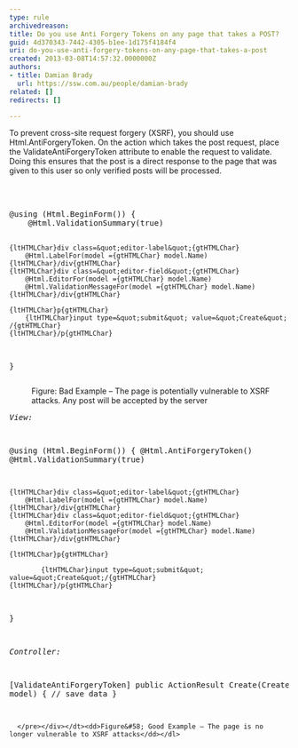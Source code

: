 ```yaml
---
type: rule
archivedreason: 
title: Do you use Anti Forgery Tokens on any page that takes a POST?
guid: 4d370343-7442-4305-b1ee-1d175f4184f4
uri: do-you-use-anti-forgery-tokens-on-any-page-that-takes-a-post
created: 2013-03-08T14:57:32.0000000Z
authors:
- title: Damian Brady
  url: https://ssw.com.au/people/damian-brady
related: []
redirects: []

---
```



<p>To prevent cross-site request forgery (XSRF), you should use Html.AntiForgeryToken. On the action which takes the post request, place the ValidateAntiForgeryToken attribute to enable the request to validate.  Doing this ensures that the post is a direct response to the page that was given to this user so only verified posts will be processed.</p>
<br><excerpt class='endintro'></excerpt><br>
<dl class="badImage"><dt><div class="greyBox"><pre>@using (Html.BeginForm()) &#123;
    @Html.ValidationSummary(true)

    {ltHTMLChar}div class=&quot;editor-label&quot;{gtHTMLChar}
        @Html.LabelFor(model ={gtHTMLChar} model.Name)
    {ltHTMLChar}/div{gtHTMLChar}
    {ltHTMLChar}div class=&quot;editor-field&quot;{gtHTMLChar}
        @Html.EditorFor(model ={gtHTMLChar} model.Name)
        @Html.ValidationMessageFor(model ={gtHTMLChar} model.Name)
    {ltHTMLChar}/div{gtHTMLChar}

    {ltHTMLChar}p{gtHTMLChar}
        {ltHTMLChar}input type=&quot;submit&quot; value=&quot;Create&quot; /{gtHTMLChar}
    {ltHTMLChar}/p{gtHTMLChar}
 &#125;
      </pre></div></dt><dd>Figure&#58; Bad Example – The page is potentially vulnerable to XSRF attacks. Any post will be accepted by the server</dd></dl><dl class="goodImage"><dt><div class="greyBox"><pre>            <em>View&#58;</em>

@using (Html.BeginForm()) &#123;
    @Html.AntiForgeryToken()
    @Html.ValidationSummary(true)

    {ltHTMLChar}div class=&quot;editor-label&quot;{gtHTMLChar}
        @Html.LabelFor(model ={gtHTMLChar} model.Name)
    {ltHTMLChar}/div{gtHTMLChar}
    {ltHTMLChar}div class=&quot;editor-field&quot;{gtHTMLChar}
        @Html.EditorFor(model ={gtHTMLChar} model.Name)
        @Html.ValidationMessageFor(model ={gtHTMLChar} model.Name)
    {ltHTMLChar}/div{gtHTMLChar}

    {ltHTMLChar}p{gtHTMLChar}
        
            {ltHTMLChar}input type=&quot;submit&quot; value=&quot;Create&quot;/{gtHTMLChar}
    {ltHTMLChar}/p{gtHTMLChar}
&#125;

<em>Controller&#58;</em>

[ValidateAntiForgeryToken]
public ActionResult Create(CreateModel model)
&#123;
    // save data
&#125;

      </pre></div></dt><dd>Figure&#58; Good Example – The page is no longer vulnerable to XSRF attacks</dd></dl>


